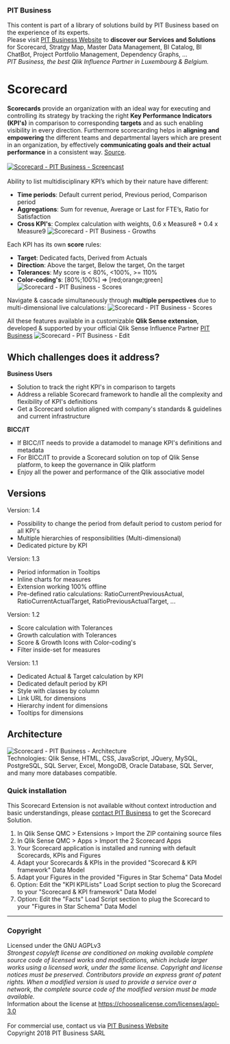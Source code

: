 ### PIT Business
This content is part of a library of solutions build by PIT Business based on the experience of its experts.<br>
Please visit [PIT Business Website](http://www.pit-business.com) to **discover our Services and Solutions** for Scorecard, Stratgy Map, Master Data Management, BI Catalog, BI ChatBot, Project Portfolio Management, Dependency Graphs, ...<br>
*PIT Business, the best Qlik Influence Partner in Luxembourg & Belgium.*<br>

# Scorecard
**Scorecards** provide an organization with an ideal way for executing and controlling its strategy by tracking the right **Key Performance Indicators (KPI's)** in comparison to corresponding **targets** and as such enabling visibility in every direction. Furthermore scorecarding helps in **aligning and empowering** the different teams and departmental layers which are present in an organization, by effectively **communicating goals and their actual performance** in a consistent way. [Source](http://www.element61.be/en/competence/strategy-management-scorecarding).<br>
<br>
[![Scorecard - PIT Business - Screencast](img/scorecard-screenshot-playvideo.png)](https://drive.google.com/file/d/1vB3rX8PORDdAptW21SpvbcuzDOZEcHMe/preview)<br>
<br>
Ability to list multidisciplinary KPI’s which by their nature have different:
- **Time periods**: Default current period, Previous period, Comparison period
- **Aggregations**: Sum for revenue, Average or Last for FTE’s, Ratio for Satisfaction
- **Cross KPI's**: Complex calculation with weights, 0.6 x Measure8 + 0.4 x Measure9
![Scorecard - PIT Business - Growths](img/scorecard-screenshot-growths.png)<br>

Each KPI has its own **score** rules:
- **Target**: Dedicated facts, Derived from Actuals
- **Direction**: Above the target, Below the target, On the target
- **Tolerances**: My score is < 80%, <100%, >= 110%
- **Color-coding's**: [80%;100%] => [red;orange;green]
![Scorecard - PIT Business - Scores](img/scorecard-screenshot-scores.png)

Navigate & cascade simultaneously through **multiple perspectives** due to multi-dimensional live calculations:
![Scorecard - PIT Business - Scores](img/scorecard-screenshot-multidimensional.png)

All these features available in a customizable **Qlik Sense extension**, developed & supported by your official Qlik Sense Influence Partner [PIT Business](http://www.pit-business.com)
![Scorecard - PIT Business - Edit](img/scorecard-screenshot-edit.png)


## Which challenges does it address?

**Business Users**
- Solution to track the right KPI's in comparison to targets
- Address a reliable Scorecard framework to handle all the complexity and flexibility of KPI's definitions
- Get a Scorecard solution aligned with company's standards & guidelines and current infrastructure

**BICC/IT**
 - If BICC/IT needs to provide a datamodel to manage KPI's definitions and metadata
 - For BICC/IT to provide a Scorecard solution on top of Qlik Sense platform, to keep the governance in Qlik platform
 - Enjoy all the power and performance of the Qlik associative model

## Versions

Version: 1.4
  -  Possibility to change the period from default period to custom period for all KPI's
  -  Multiple hierarchies of responsibilities (Multi-dimensional)
  -  Dedicated picture by KPI

Version: 1.3
  -  Period information in Tooltips
  -  Inline charts for measures
  -  Extension working 100% offline
  -  Pre-defined ratio calculations: RatioCurrentPreviousActual, RatioCurrentActualTarget, RatioPreviousActualTarget, ...

Version: 1.2
  -  Score calculation with Tolerances
  -  Growth calculation with Tolerances
  -  Score & Growth Icons with Color-coding's
  -  Filter inside-set for measures

Version: 1.1
  -  Dedicated Actual & Target calculation by KPI
  -  Dedicated default period by KPI
  -  Style with classes by column
  -  Link URL for dimensions
  -  Hierarchy indent for dimensions
  -  Tooltips for dimensions

## Architecture
![Scorecard - PIT Business - Architecture](img/scorecard-architecture.png)<br>
Technologies: Qlik Sense, HTML, CSS, JavaScript, JQuery, MySQL, PostgreSQL, SQL Server, Excel, MongoDB, Oracle Database, SQL Server, and many more databases compatible.

### Quick installation
This Scorecard Extension is not available without context introduction and basic understandings, please [contact PIT Business](http://www.pit-business.com) to get the Scorecard Solution.<br>

1. In Qlik Sense QMC > Extensions > Import the ZIP containing source files
2. In Qlik Sense QMC > Apps > Import the 2 Scorecard Apps
3. Your Scorecard application is installed and running with default Scorecards, KPIs and Figures
4. Adapt your Scorecards & KPIs in the provided "Scorecard & KPI framework" Data Model
5. Adapt your Figures in the provided "Figures in Star Schema" Data Model
6. Option: Edit the "KPI KPILists" Load Script section to plug the Scorecard to your "Scorecard & KPI framework" Data Model
7. Option: Edit the "Facts" Load Script section to plug the Scorecard to your "Figures in Star Schema" Data Model

----------

### Copyright
Licensed under the GNU AGPLv3<br>
*Strongest copyleft license are conditioned on making available complete source code of licensed works and modifications, which include larger works using a licensed work, under the same license. Copyright and license notices must be preserved. Contributors provide an express grant of patent rights. When a modified version is used to provide a service over a network, the complete source code of the modified version must be made available.*<br>
Information about the license at https://choosealicense.com/licenses/agpl-3.0<br>
<br>
For commercial use, contact us via [PIT Business Website](http://www.pit-business.com)<br>
Copyright 2018 PIT Business SARL<br>
